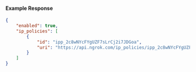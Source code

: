 <!-- Code generated for API Clients. DO NOT EDIT. -->

#### Example Response

```json
{
	"enabled": true,
	"ip_policies": [
		{
			"id": "ipp_2c8wNYcFYgUZF7sLrCj2i7JDGoa",
			"uri": "https://api.ngrok.com/ip_policies/ipp_2c8wNYcFYgUZF7sLrCj2i7JDGoa"
		}
	]
}
```
